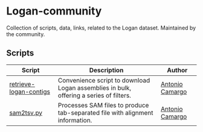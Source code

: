 # Logan-community

Collection of scripts, data, links, related to the Logan dataset. Maintained by the community.

## Scripts

| Script | Description | Author |
|--------|-------------|--------|
| [retrieve-logan-contigs](https://github.com/apcamargo/retrieve-logan-contigs) | Convenience script to download Logan assemblies in bulk, offering a series of filters. | [Antonio Camargo](https://github.com/apcamargo) |
| [sam2tsv.py](https://github.com/IndexThePlanet/Logan-community/blob/main/scripts/sam2tsv.py) | Processes SAM files to produce tab-separated file with alignment information. | [Antonio Camargo](https://github.com/apcamargo) |
